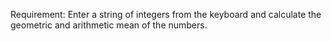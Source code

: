 ﻿Requirement:
	Enter a string of integers from the keyboard and calculate the geometric and arithmetic mean of the numbers.